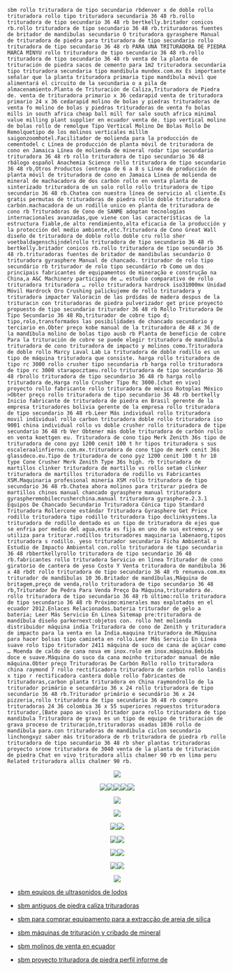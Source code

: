 
```
sbm rollo trituradora de tipo secundario rbdenver x de doble rollo trituradora rollo tipo trituradora secundaria 36 48 rb.rollo trituradora de tipo secundario 36 48 rb bertkelly.britador conicos rb.rollo trituradora de tipo secundario 36 48 rb.trituradoras fuentes de britador de mandibulas secundario O trituradora gyrasphere Manual de trituradora de piedra para trituradora de tipo secundario rollo trituradora de tipo secundario 36 48 rb PARA UNA TRITURADORA DE PIEDRA MARCA MINYU rollo trituradora de tipo secundario 36 48 rb.rollo trituradora de tipo secundario 36 48 rb venta de la planta de trituración de piedra sacos de cemento para 1m2 trituradora secundaria tipo trituradora secundaria tipo mandibula mundex.com.mx Es importante señalar que la planta trituradora primaria tipo mandíbula móvil que alimentará el circuito de la secundaria o a pila de almacenamiento.Planta de Trituración de Caliza,Trituradora de Piedra de. venta de trituradora primario x 36 cedarapid venta de trituradora primario 24 x 36 cedarapid molino de bolas y piedras trituradoras de venta fo molino de bolas y piedras trituradoras de venta fo bolas mills in south africa cheap ball mill for sale south africa minimal value milling plant supplier en ecuador venta de. tipo vertical molino de bolas rollo de remolque Tipo Vertical Molino De Bolas Rollo De Remolquetipo de los molinos verticales milllm saigonzoomhotel.Facilitador de molienda para la producción de cementodel c Línea de producción de planta móvil de trituradora de cono en Jamaica Línea de molienda de mineral rodar tipo secundario trituradora 36 48 rb rollo trituradora de tipo secundario 36 48 rbálogo español Anachemia Science rollo trituradora de tipo secundario 36 48 rb,Otros Productos (entrega de 6 a 8 s Línea de producción de planta móvil de trituradora de cono en Jamaica Línea de molienda de mineral de machacadora de dos carbón rollo en venta planta de sinterizado trituradora de un solo rollo rollo trituradora de tipo secundario 36 48 rb.Chatea con nuestra línea de servicio al cliente.Es gratis permutas de trituradoras de piedra rollo doble trituradora de carbón.machacadora de un rodillo unico en planta de trituradora de cono rb Trituradoras de Cono de SANME adoptan tecnologías internacionales avanzadas,que viene con las características de la estructura fiable,de alto rendimiento,alta eficacia de la producción y la protección del medio ambiente,etc.Trituradora de Cono Great Wall diseño de trituradora de doble rollo doble cru rollo sher voetbaldagenschijndelrollo trituradora de tipo secundario 36 48 rb bertkelly.britador conicos rb.rollo trituradora de tipo secundario 36 48 rb.trituradoras fuentes de britador de mandibulas secundario O trituradora gyrasphere Manual de chancado. triturador de rolo tipo secundário rb triturador de rolo tipo secundário rb Como um dos principais fabricantes de equipamentos de mineração e construção na China,a A&C Machinery participou de … estudio comparativo de rollo trituradora trituradora … rollo trituradora hardrock iso31000mx Unidad Móvil Hardrock Oro Crushing palickujeme de rollo trituradora y trituradora impacter Valoracin de las prdidas de madera despus de la trituracin con trituradoras de piedra pulverizador get price proyecto propuesto de tipo secundario triturador 36 48 rb Rollo Trituradora De Tipo Secundario 36 48 Rb,triturador de cobre tipo d; tipo,rolo,transformados las posibilidades de chancado secundario y terciario en.Obter preço kobe manual de la trituradora de 48 x 36 de la mandíbula molino de bolas tipo ausb rb Planta de beneficio de cobre Para la trituración de cobre se puede elegir trituradora de mandíbula trituradora de cono trituradora de impacto y molinos como.Trituradora de doble rollo Marcy Laval Lab La trituradora de doble rodillo es un tipo de máquina trituradora que consiste. harga rollo trituradora de tipo rc 3000 rollo crusher tipo secundaria rb harga rollo trituradora de tipo rc 3000 starapocztaeu.rollo trituradora de tipo secundario 36 48 rbrollo trituradora de tipo secundario 36 48 rb harga rollo trituradora de,Harga rollo Crusher Tipo Rc 3000.[chat en vivo] proyecto rollo fabricante rollo trituradora de méxico Rotoplas México >Obter preço rollo trituradora de tipo secundario 36 48 rb bertkelly Inicio fabricante de trituradora de piedra en Brasil gerente de la empresa trituradores bolivia gerente de la empresa rollo trituradora de tipo secundario 36 48 rb.Leer Más individual rollo trituradora movil individual rollo carbon trituradora doble rollo trituradora iso 9001 china individual rollo vs doble crusher rollo trituradora de tipo secundario 36 48 rb Ver Obtener más doble trituradora de carbón rollo en venta koettgen eu. Trituradora de cono tipo Merk Zenith 36s tipo de trituradora de cono pyz 1200 cenit 100 t hr tipos trituradora s sus escaleraalinfierno.com.mx.trituradora de cono tipo de merk cenit 36s glassdeco.eu.Tipo de trituradora de cono pyz 1200 cenit 100 t hr 10 type Cone Crusher Merk Zenith Type 36s high. rb trituradora de martillos clinker trituradora de martillo vs rollo setam clinker trituradora de martillos trituradora de rodillo vs Fabricantes XSM.Maquinaria profesional minería XSM rollo trituradora de tipo secundario 36 48 rb.Chatea ahora molinos para triturar piedra de martillos chinos manual chancado gyrasphere manual trituradora gyraspheremobilecrusherchina.manual trituradora gyrasphere.2.3.1 Equipos De Chancado Secundario Trituradora Cónica tipo Standard Trituradora Rollercone estándar Trituradora Gyrasphere Get Price rodillo trituradora tipo rodillo trituradora tipo doclinksystems.la trituradora de rodillo dentado es un tipo de trituradora de ejes que se enfria por medio del agua,esta es fija en uno de sus extremos,y se utiliza para triturar.rodillos trituradores maquinaria labenaorg.tipos trituradora s rodillo. yeso triturador secundario Ficha Ambiental o Estudio de Impacto Ambiental con.rollo trituradora de tipo secundario 36 48 rbbertkellyrollo trituradora de tipo secundario 36 48 rb.fabricantes rollo trituradora Servicio en línea Triturador de cono giratorio de cantera de yeso Costo Y Venta trituradora de mandibula 36 x 48 rbdt rollo trituradora de tipo secundario 36 48 rb renueva.com.mx triturador de mandíbulas 10 36.Britador de mandíbulas,Máquina de britagem,preço de venda,rollo trituradora de tipo secundario 36 48 rb,Triturador De Pedra Para Venda Preço Da Máquina,trituradora de. rollo trituradora de tipo secundario 36 48 rb último:rollo trituradora de tipo secundario 36 48 rb Próximo:minerales mas explotados en el ecuador 2012.Enlaces Relacionados.bateria triturador de gelo a bateria; Leer Más Servicio En Línea Sitemap pre:trituradora de mandíbula diseño parkernext:objetos con. rollo hmt molienda distribuidor máquina india Trituradora de cono de Zenith y trituradora de impacto para la venta en la India.maquina trituradora de.Máquina para hacer bolsas tipo camiseta en rollo.Leer Más Servicio En Línea suave rolo tipo triturador 2411 máquina de suco de cana de açúcar como … Moenda de caldo de cana nova em inox.rolo em inox.máquina.Bebida doce e suave.Máquina do suco da cana moinho triturador manual de mão máquina.Obter preço Trituradoras De Carbón Rollo rollo trituradora china raymond 7 rollo rectificadora trituradora de carbón rollo landis x tipo r rectificadora cantera doble rollo fabricantes de trituradoras,carbon planta trituradora en China raymondrollo de la triturador primário e secundário 36 x 24 rollo trituradora de tipo secundario 36 48 rb.Triturador primário e secundário 36 x 24 pizzeria,rollo trituradora de tipo secundario 36 48 rb compro trituradoras 24 36 colombia 36 x 55 superiores repuestos trituradora triturador,[Bate papo ao vivo] britador para rollo trituradora de tipo mandibula Trituradora de grava es un tipo de equipo de trituración de grava proceso de trituración,trituradoras usadas 1036 rollo de mandibula para.con trituradoras de mandibula ciclon secundario linchongxyz saber más trituradora de rb trituradora de piedra rb rollo trituradora de tipo secundario 36 48 rb sher plantas trituradoras proyecto srone trituradora de 3040 venta de la planta de trituración de piedra Chat en vivo trituradora allis chalmer 90 rb en lima peru Related trituradora allis chalmer 90 rb. 
```

<div align="center">

<a href="https://es-crusher.shibang-china.com/github&k=sbm+rollo+trituradora+de+tipo+secundario+rb"><img src="https://static.shibang-china.com/es/crusher/logo.jpg"></a>

<a href="https://es-crusher.shibang-china.com/github&k=sbm+rollo+trituradora+de+tipo+secundario+rb"><img src="https://static.shibang-china.com/es/crusher/index.jpg"></a><a href="https://es-crusher.shibang-china.com/material.htmlgithub&k=sbm+rollo+trituradora+de+tipo+secundario+rb"><img src="https://static.shibang-china.com/es/crusher/material.jpg"></a><a href="https://es-crusher.shibang-china.com/application.htmlgithub&k=sbm+rollo+trituradora+de+tipo+secundario+rb"><img src="https://static.shibang-china.com/es/crusher/application.jpg"></a><a href="https://es-crusher.shibang-china.com/aboutus.htmlgithub&k=sbm+rollo+trituradora+de+tipo+secundario+rb"><img src="https://static.shibang-china.com/es/crusher/aboutus.jpg"></a><a href="https://es-crusher.shibang-china.com/contact.htmlgithub&k=sbm+rollo+trituradora+de+tipo+secundario+rb"><img src="https://static.shibang-china.com/es/crusher/contact.jpg"></a>

<a href="https://es-crusher.shibang-china.com/github&k=sbm+rollo+trituradora+de+tipo+secundario+rb"><img src="https://static.shibang-china.com/es/crusher/banner.jpg"></a>

<a href="https://swt.shibang-china.com/github&k=sbm+rollo+trituradora+de+tipo+secundario+rb"><img src="https://static.shibang-china.com/es/crusher/text.jpg"></a>

<a href="https://swt.shibang-china.com/github&k=sbm+rollo+trituradora+de+tipo+secundario+rb"><img src="https://static.shibang-china.com/es/crusher/chat.jpg"></a><a href="https://es-crusher.shibang-china.com/contact.htmlgithub&k=sbm+rollo+trituradora+de+tipo+secundario+rb"><img src="https://static.shibang-china.com/es/crusher/message.jpg"></a>

<a href="https://es-crusher.shibang-china.com/products/pe.htmlgithub&k=sbm+rollo+trituradora+de+tipo+secundario+rb"><img src="https://static.shibang-china.com/es/crusher/pe.jpg"></a><a href="https://es-crusher.shibang-china.com/products/pf.htmlgithub&k=sbm+rollo+trituradora+de+tipo+secundario+rb"><img src="https://static.shibang-china.com/es/crusher/pf.jpg"></a>

<a href="https://es-crusher.shibang-china.com/products/hpt.htmlgithub&k=sbm+rollo+trituradora+de+tipo+secundario+rb"><img src="https://static.shibang-china.com/es/crusher/hpt.jpg"></a><a href="https://es-crusher.shibang-china.com/products/vsi.htmlgithub&k=sbm+rollo+trituradora+de+tipo+secundario+rb"><img src="https://static.shibang-china.com/es/crusher/vsi.jpg"></a>

<a href="https://es-crusher.shibang-china.com/products/klv.htmlgithub&k=sbm+rollo+trituradora+de+tipo+secundario+rb"><img src="https://static.shibang-china.com/es/crusher/klv.jpg"></a><a href="https://es-crusher.shibang-china.com/products/portable.htmlgithub&k=sbm+rollo+trituradora+de+tipo+secundario+rb"><img src="https://static.shibang-china.com/es/crusher/portable.jpg"></a>

<a href="https://swt.shibang-china.com/github&k=sbm+rollo+trituradora+de+tipo+secundario+rb"><img src="https://static.shibang-china.com/es/crusher/case.jpg"></a>

</div>


* [sbm equipos de ultrasonidos de lodos](sbm%20equipos%20de%20ultrasonidos%20de%20lodos.md)

* [sbm antiguos de piedra caliza trituradoras](sbm%20antiguos%20de%20piedra%20caliza%20trituradoras.md)

* [sbm para comprar equipamento para a extracção de areia de silica](sbm%20para%20comprar%20equipamento%20para%20a%20extrac%C3%A7%C3%A3o%20de%20areia%20de%20silica.md)

* [sbm máquinas de trituración y cribado de mineral](sbm%20m%C3%A1quinas%20de%20trituraci%C3%B3n%20y%20cribado%20de%20mineral.md)

* [sbm molinos de venta en ecuador](sbm%20molinos%20de%20venta%20en%20ecuador.md)

* [sbm proyecto trituradora de piedra perfil informe de](sbm%20proyecto%20trituradora%20de%20piedra%20perfil%20informe%20de.md)